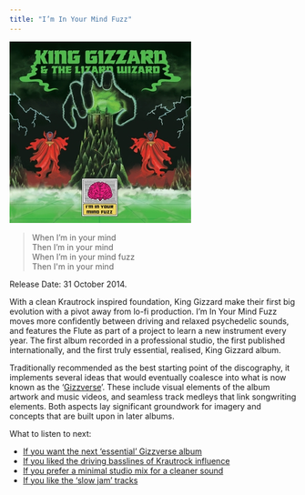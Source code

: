 ```yaml
---
title: "I’m In Your Mind Fuzz"
---
```


![album cover for I'm In Your Mind Fuzz](./cover.jpg)

> When I’m in your mind  
> Then I’m in your mind  
> When I’m in your mind fuzz  
> Then I'm in your mind

Release Date: 31 October 2014.

With a clean Krautrock inspired foundation, King Gizzard make their first big evolution with a pivot away from lo-fi production. I’m In Your Mind Fuzz moves more confidently between driving and relaxed psychedelic sounds, and features the Flute as part of a project to learn a new instrument every year. The first album recorded in a professional studio, the first published internationally, and the first truly essential, realised, King Gizzard album.

Traditionally recommended as the best starting point of the discography, it implements several ideas that would eventually coalesce into what is now known as the ‘[Gizzverse](https://kglw.net/blog/gizzverse/2023/01/02/compendium-vol-00.html)’. These include visual elements of the album artwork and music videos, and seamless track medleys that link songwriting elements. Both aspects lay significant groundwork for imagery and concepts that are built upon in later albums.

What to listen to next:

*   [If you want the next ‘essential’ Gizzverse album](../nonagon-infinity)
*   [If you liked the driving basslines of Krautrock influence](../flying-microtonal-banana)
*   [If you prefer a minimal studio mix for a cleaner sound](../polygondwanaland)
*   [If you like the ‘slow jam’ tracks](../quarters)

